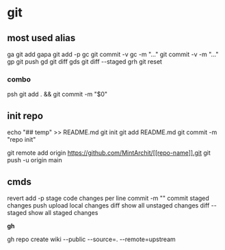 # __git__

## most used alias

ga					git add
gapa            	git add -p
gc              	git commit -v
gc -m "..."     	git commit -v -m "..."
gp              	git push
gd              	git diff
gds             	git diff --staged
grh             	git reset

### combo
psh					git add . && git commit -m "$0"

## init repo

echo "## temp" >> README.md
git init
git add README.md
git commit -m "repo init"
<!-- git branch -M main -->
git remote add origin https://github.com/MintArchit/[[repo-name]].git
git push -u origin main

## cmds

revert <commitnr>
add -p				stage code changes per line
commit -m ""		commit staged changes
push				upload local changes
diff				show all unstaged changes
diff --staged		show all staged changes

__gh__

gh repo create wiki --public --source=. --remote=upstream
